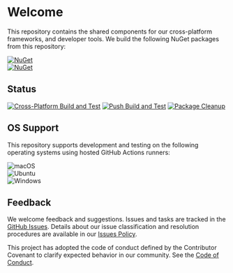 # Welcome
This repository contains the shared components for our cross-platform frameworks, and developer tools. We build the following NuGet packages from this repository:

[![NuGet](https://img.shields.io/nuget/vpre/OneImlx.Shared?label=OneImlx.Shared)](https://www.nuget.org/packages/OneImlx.Shared)  
[![NuGet](https://img.shields.io/nuget/vpre/OneImlx.Test?label=OneImlx.Test)](https://www.nuget.org/packages/OneImlx.Test)

## Status
[![Cross-Platform Build and Test](https://github.com/perpetualintelligence/shared/actions/workflows/build-test-cross.yml/badge.svg)](https://github.com/perpetualintelligence/shared/actions/workflows/build-test-cross-manual.yml)
[![Push Build and Test](https://github.com/perpetualintelligence/shared/actions/workflows/build-test-push.yml/badge.svg)](https://github.com/perpetualintelligence/shared/actions/workflows/build-test-push.yml)
[![Package Cleanup](https://github.com/perpetualintelligence/shared/actions/workflows/delete-packages.yml/badge.svg)](https://github.com/perpetualintelligence/shared/actions/workflows/delete-packages.yml)

## OS Support
This repository supports development and testing on the following operating systems using hosted GitHub Actions runners:

![macOS](https://img.shields.io/badge/macOS-grey?style=flat-square&logo=macos)  
![Ubuntu](https://img.shields.io/badge/Ubuntu-grey?style=flat-square&logo=ubuntu)  
![Windows](https://img.shields.io/badge/Windows-grey?style=flat-square&logo=windows)

## Feedback
We welcome feedback and suggestions. Issues and tasks are tracked in the [GitHub Issues](https://github.com/perpetualintelligence/shared/issues). Details about our issue classification and resolution procedures are available in our [Issues Policy](https://terms.perpetualintelligence.com/articles/issues_policy.html).

This project has adopted the code of conduct defined by the Contributor Covenant to clarify expected behavior in our community. See the [Code of Conduct](https://terms.perpetualintelligence.com/articles/CODE_OF_CONDUCT.html).

